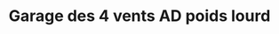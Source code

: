 ---
title: "Garage des 4 vents AD poids lourd"
url: /longnes/garage-des-4-vents-ad-poids-lourd/
shop: shop
---